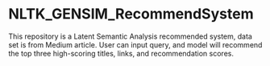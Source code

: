 # NLTK_GENSIM_RecommendSystem
This repository is a Latent Semantic Analysis recommended system, data set is from Medium article. 
User can input query, and model will recommend the top three high-scoring titles, links, and recommendation scores.
